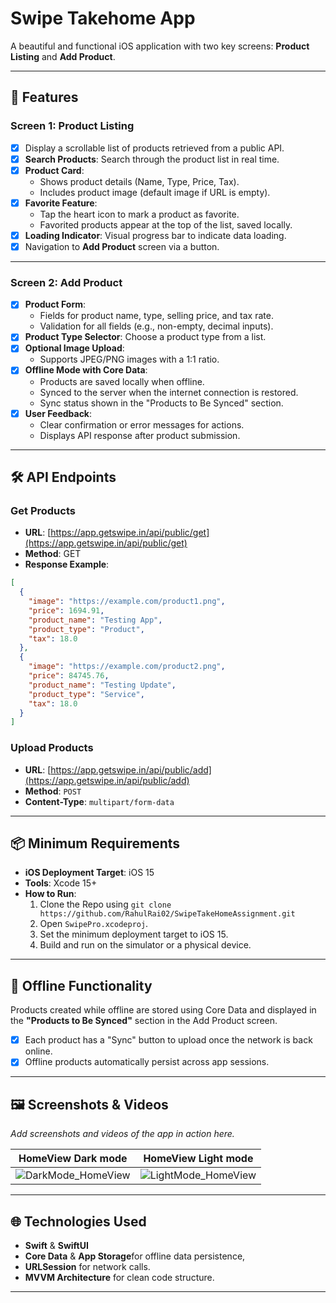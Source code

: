 # Swipe Takehome App

A beautiful and functional iOS application with two key screens: **Product Listing** and **Add Product**.

---

## 🚀 Features  

### **Screen 1: Product Listing**  
- [x] Display a scrollable list of products retrieved from a public API.  
- [x] **Search Products**: Search through the product list in real time.  
- [x] **Product Card**:
  - Shows product details (Name, Type, Price, Tax).  
  - Includes product image (default image if URL is empty).  
- [x] **Favorite Feature**:
  - Tap the heart icon to mark a product as favorite.  
  - Favorited products appear at the top of the list, saved locally.  
- [x] **Loading Indicator**: Visual progress bar to indicate data loading.  
- [x] Navigation to **Add Product** screen via a button.  

---

### **Screen 2: Add Product**  
- [x] **Product Form**:
  - Fields for product name, type, selling price, and tax rate.  
  - Validation for all fields (e.g., non-empty, decimal inputs).  
- [x] **Product Type Selector**: Choose a product type from a list.  
- [x] **Optional Image Upload**:
  - Supports JPEG/PNG images with a 1:1 ratio.  
- [x] **Offline Mode with Core Data**:
  - Products are saved locally when offline.  
  - Synced to the server when the internet connection is restored.  
  - Sync status shown in the "Products to Be Synced" section.  
- [x] **User Feedback**:
  - Clear confirmation or error messages for actions.  
  - Displays API response after product submission.  

---

## 🛠 API Endpoints  

### **Get Products**  
- **URL**: [https://app.getswipe.in/api/public/get](https://app.getswipe.in/api/public/get)  
- **Method**: GET  
- **Response Example**:  
```json
[
  {
    "image": "https://example.com/product1.png",
    "price": 1694.91,
    "product_name": "Testing App",
    "product_type": "Product",
    "tax": 18.0
  },
  {
    "image": "https://example.com/product2.png",
    "price": 84745.76,
    "product_name": "Testing Update",
    "product_type": "Service",
    "tax": 18.0
  }
]
```

### Upload Products

- **URL**: [https://app.getswipe.in/api/public/add](https://app.getswipe.in/api/public/add)  
- **Method**: `POST`  
- **Content-Type**: `multipart/form-data`  

---

## 📦 Minimum Requirements  
- **iOS Deployment Target**: iOS 15  
- **Tools**: Xcode 15+  
- **How to Run**:
  1. Clone the Repo using `git clone https://github.com/RahulRai02/SwipeTakeHomeAssignment.git`
  1. Open `SwipePro.xcodeproj`.  
  2. Set the minimum deployment target to iOS 15.  
  3. Build and run on the simulator or a physical device.  

---

## 📂 Offline Functionality  
Products created while offline are stored using Core Data and displayed in the **"Products to Be Synced"** section in the Add Product screen.  
- [x] Each product has a "Sync" button to upload once the network is back online.  
- [x] Offline products automatically persist across app sessions.  

---

## 🖼 Screenshots & Videos  
_Add screenshots and videos of the app in action here._  

| **HomeView Dark mode** | **HomeView Light mode** |
|----------------------------|-------------------------|
| ![DarkMode_HomeView](https://github.com/user-attachments/assets/876ba03d-4714-41fa-b83a-7f3b150a0feb) | ![LightMode_HomeView](https://github.com/user-attachments/assets/e2270948-9fd0-4b97-b224-3e4bc515c487) |

---






## 🌐 Technologies Used  
- **Swift** & **SwiftUI**  
- **Core Data** & **App Storage**for offline data persistence, 
- **URLSession** for network calls.  
- **MVVM Architecture** for clean code structure.  

---

